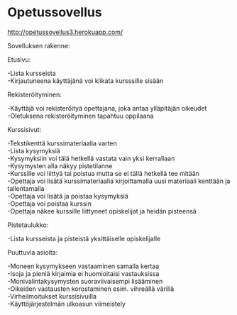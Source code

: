 # Opetussovellus

http://opetussovellus3.herokuapp.com/

Sovelluksen rakenne:

Etusivu:

-Lista kursseista\
-Kirjautuneena käyttäjänä voi klikata kursssille sisään


Rekisteröityminen:

-Käyttäjä voi rekisteröityä opettajana, joka antaa ylläpitäjän oikeudet\
-Oletuksena rekisteröityminen tapahtuu oppilaana


Kurssisivut:

-Tekstikenttä kurssimateriaalia varten\
-Lista kysymyksiä\
-Kysymyksiin voi tälä hetkellä vastata vain yksi kerrallaan\
-Kysymysten alla näkyy pistetilanne\
-Kurssille voi liittyä tai poistua mutta se ei tällä hetkellä tee mitään\
-Opettaja voi lisätä kurssimateriaalia kirjoittamalla uusi materiaali kenttään ja tallentamalla\
-Opettaja voi lisätä ja poistaa kysymyksiä\
-Opettaja voi poistaa kurssin\
-Opettaja näkee kurssille liittyneet opiskelijat ja heidän pisteensä


Pistetaulukko:

-Lista kursseista ja pisteistä yksittäiselle opiskelijalle


Puuttuvia asioita:

-Moneen kysymykseen vastaaminen samalla kertaa\
-Isoja ja pieniä kirjaimia ei huomioitaisi vastauksissa\
-Monivalintakysymysten suoraviivaisempi lisääminen\
-Oikeiden vastausten korostaminen esim. vihreällä värillä\
-Virheilmoitukset kurssisivuilla\
-Käyttöjärjestelmän ulkoasun viimeistely


